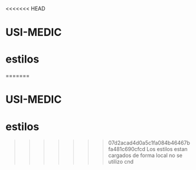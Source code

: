 <<<<<<< HEAD
# USI-MEDIC

# estilos
=======
# USI-MEDIC

# estilos
>>>>>>> 07d2acad4d0a5c1fa084b46467bfa481c690cfcd
Los estilos estan cargados de forma local no se utilizo cnd 